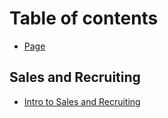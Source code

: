 # Table of contents

* [Page](README.md)

## Sales and Recruiting

* [Intro to Sales and Recruiting](intro-to-sales-and-recruiting)